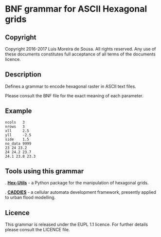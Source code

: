 BNF grammar for ASCII Hexagonal grids
=====================================


Copyright
--------------------------------------------------------------------------------------

Copyright 2016-2017 Luís Moreira de Sousa. All rights reserved. 
Any use of these documents constitutes full acceptance of all terms of the 
documents licence.


Description
--------------------------------------------------------------------------------------

Defines a grammar to encode hexagonal raster in ASCII text files.

Please consult the BNF file for the exact meaning of each parameter.

Example
-------

```
ncols	3
nrows	3
xll		2.5
yll		-2.5
side	1.5
no_data	9999
23 24 23.2
24 24.2 23.7
24.1 23.8 23.3
```

Tools using this grammar
------------------------

. [**Hex-Utils**](https://github.com/ldesousa/hex-utils) - a Python package for the manipulation of hexagonal grids.

. [**CADDIES**](http://www.eawag.ch/en/department/sww/projects/caddies/) - a cellular automata development framework, presently applied to urban flood modelling.


Licence
--------------------------------------------------------------------------------------

This grammar is released under the EUPL 1.1 licence. For further details please 
consult the LICENCE file.
